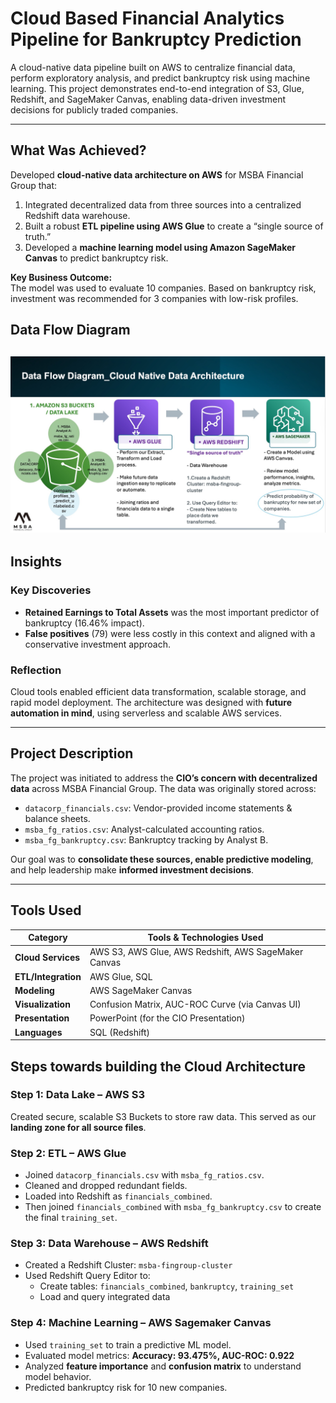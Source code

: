 # Cloud Based Financial Analytics Pipeline for Bankruptcy Prediction

A cloud-native data pipeline built on AWS to centralize financial data, perform exploratory analysis, and predict bankruptcy risk using machine learning. This project demonstrates end-to-end integration of S3, Glue, Redshift, and SageMaker Canvas, enabling data-driven investment decisions for publicly traded companies.

---
## What Was Achieved?
Developed **cloud-native data architecture on AWS** for MSBA Financial Group that:

  1. Integrated decentralized data from three sources into a centralized Redshift data warehouse.
  2. Built a robust **ETL pipeline using AWS Glue** to create a “single source of truth.”
  3. Developed a **machine learning model using Amazon SageMaker Canvas** to predict bankruptcy risk.

**Key Business Outcome:**  
The model was used to evaluate 10 companies. Based on bankruptcy risk, investment was recommended for 3 companies with low-risk profiles.

## Data Flow Diagram
![Data Flow Diagram](https://github.com/SalazarHerna/Cloud-Based-Financial-Analytics-Pipeline-for-Bankruptcy-Prediction/blob/eb21ebb2e9ec799deb0f731da4410783004aef18/CloudTechnology%20AWS/DataFlow%20Diagram.jpeg)
---
## Insights

### Key Discoveries
- **Retained Earnings to Total Assets** was the most important predictor of bankruptcy (16.46% impact).
- **False positives** (79) were less costly in this context and aligned with a conservative investment approach.

### Reflection
Cloud tools enabled efficient data transformation, scalable storage, and rapid model deployment. The architecture was designed with **future automation in mind**, using serverless and scalable AWS services.

---
## Project Description

The project was initiated to address the **CIO’s concern with decentralized data** across MSBA Financial Group. The data was originally stored across:

- `datacorp_financials.csv`: Vendor-provided income statements & balance sheets.
- `msba_fg_ratios.csv`: Analyst-calculated accounting ratios.
- `msba_fg_bankruptcy.csv`: Bankruptcy tracking by Analyst B.

Our goal was to **consolidate these sources, enable predictive modeling**, and help leadership make **informed investment decisions**.

---
## Tools Used

| Category              | Tools & Technologies Used                        |
|-----------------------|--------------------------------------------------|
| **Cloud Services**     | AWS S3, AWS Glue, AWS Redshift, AWS SageMaker Canvas |
| **ETL/Integration**    | AWS Glue, SQL                                   |
| **Modeling**           | AWS SageMaker Canvas                            |
| **Visualization**      | Confusion Matrix, AUC-ROC Curve (via Canvas UI) |
| **Presentation**       | PowerPoint (for the CIO Presentation)           |
| **Languages**          | SQL (Redshift)                                  |

## Steps towards building the Cloud Architecture

### Step 1: Data Lake – AWS S3
Created secure, scalable S3 Buckets to store raw data. This served as our **landing zone for all source files**.

### Step 2: ETL – AWS Glue
- Joined `datacorp_financials.csv` with `msba_fg_ratios.csv`.
- Cleaned and dropped redundant fields.
- Loaded into Redshift as `financials_combined`.
- Then joined `financials_combined` with `msba_fg_bankruptcy.csv` to create the final `training_set`.

### Step 3: Data Warehouse – AWS Redshift
- Created a Redshift Cluster: `msba-fingroup-cluster`
- Used Redshift Query Editor to:
  - Create tables: `financials_combined`, `bankruptcy`, `training_set`
  - Load and query integrated data

### Step 4: Machine Learning – AWS Sagemaker Canvas
- Used `training_set` to train a predictive ML model.
- Evaluated model metrics: **Accuracy: 93.475%, AUC-ROC: 0.922**
- Analyzed **feature importance** and **confusion matrix** to understand model behavior.
- Predicted bankruptcy risk for 10 new companies.
